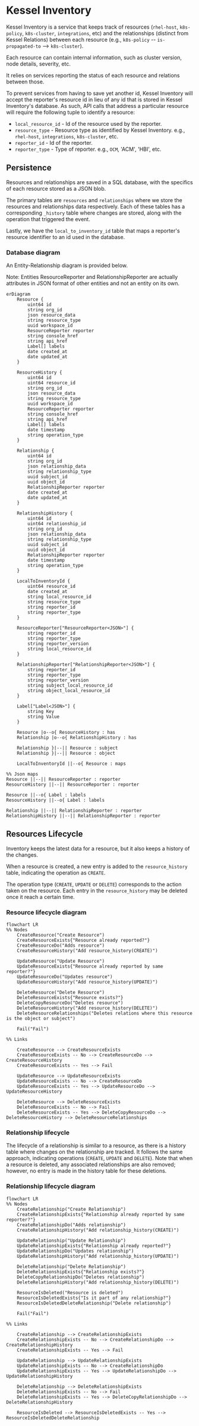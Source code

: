 # Kessel Inventory

Kessel Inventory is a service that keeps track of resources (`rhel-host`, `k8s-policy`, `k8s-cluster`, `integrations`, etc)
and the relationships (distinct from Kessel Relations) between each resource (e.g., `k8s-policy` -- `is-propagated-to` --> `k8s-cluster`).

Each resource can contain internal information, such as cluster version, node details, severity, etc.

It relies on services reporting the status of each resource and relations between those.

To prevent services from having to save yet another id, Kessel Inventory will accept the reporter's resource id in lieu
of any id that is stored in Kessel Inventory's database. As such, API calls that address a particular resource 
will require the following tuple to identify a resource:
- `local_resource_id` - Id of the resource used by the reporter.
- `resource_type` - Resource type as identified by Kessel Inventory. e.g., `rhel-host`, `integrations`, `k8s-cluster`, etc.
- `reporter_id` - Id of the reporter.
- `reporter_type` - Type of reporter. e.g., `OCM`, 'ACM', 'HBI', etc.

## Persistence

Resources and relationships are saved in a SQL database, with the specifics of each resource stored as a JSON blob.

The primary tables are `resources` and `relationships` where we store the resources and relationships data 
respectively. Each of these tables has a corresponding `_history` table where changes are stored, along with the operation that triggered the event. 

Lastly, we have the `local_to_inventory_id` table that maps a reporter's resource identifier to an id used in the database.

### Database diagram

An Entity-Relationship diagram is provided below. 

Note: Entities ResourceReporter and RelationshipReporter are actually attributes in JSON format of other entities and not an entity on its own.

```mermaid
erDiagram
    Resource {
        uint64 id
        string org_id
        json resource_data
        string resource_type
        uuid workspace_id
        ResourceReporter reporter
        string console_href
        string api_href
        Label[] labels
        date created_at
        date updated_at
    }

    ResourceHistory {
        uint64 id
        uint64 resource_id
        string org_id
        json resource_data
        string resource_type
        uuid workspace_id
        ResourceReporter reporter
        string console_href
        string api_href
        Label[] labels
        date timestamp
        string operation_type
    }

    Relationship {
        uint64 id
        string org_id
        json relationship_data
        string relationship_type
        uuid subject_id
        uuid object_id
        RelationshipReporter reporter
        date created_at
        date updated_at
    }

    RelationshipHistory {
        uint64 id
        uint64 relationship_id
        string org_id
        json relationship_data
        string relationship_type
        uuid subject_id
        uuid object_id
        RelationshipReporter reporter
        date timestamp
        string operation_type
    }

    LocalToInventoryId {
        uint64 resource_id
        date created_at
        string local_resource_id
        string resource_type
        string reporter_id
        string reporter_type
    }

    ResourceReporter["ResourceReporter<JSON>"] {
        string reporter_id
        string reporter_type
        string reporter_version
        string local_resource_id
    }

    RelationshipReporter["RelationshipReporter<JSON>"] {
        string reporter_id
        string reporter_type
        string reporter_version
        string subject_local_resource_id
        string object_local_resource_id
    }

    Label["Label<JSON>"] {
        string Key
        string Value
    }

    Resource |o--o{ ResourceHistory : has
    Relationship |o--o{ RelationshipHistory : has

    Relationship }|--|| Resource : subject
    Relationship }|--|| Resource : object

    LocalToInventoryId ||--o{ Resource : maps

%% Json maps
Resource ||--|| ResourceReporter : reporter
ResourceHistory ||--|| ResourceReporter : reporter

Resource ||--o{ Label : labels
ResourceHistory ||--o{ Label : labels

Relationship ||--|| RelationshipReporter : reporter
RelationshipHistory ||--|| RelationshipReporter : reporter
```

## Resources Lifecycle

Inventory keeps the latest data for a resource, but it also keeps a history of the changes.

When a resource is created, a new entry is added to the `resource_history` table, indicating the operation as `CREATE`.

The operation type (`CREATE`, `UPDATE` or `DELETE`) corresponds to the action taken on the resource.
Each entry in the `resource_history` may be deleted once it reach a certain time. 

### Resource lifecycle diagram

```mermaid
flowchart LR
%% Nodes
    CreateResource("Create Resource")
    CreateResourceExists{"Resource already reported?"}
    CreateResourceDo("Adds resource")
    CreateResourceHistory("Add resource_history(CREATE)")

    UpdateResource("Update Resource")
    UpdateResourceExists{"Resource already reported by same reporter?"}
    UpdateResourceDo("Updates resource")
    UpdateResourceHistory("Add resource_history(UPDATE)")

    DeleteResource("Delete Resource")
    DeleteResourceExists{"Resource exists?"}
    DeleteCopyResourceDo("Deletes resource")
    DeleteResourceHistory("Add resource_history(DELETE)")
    DeleteResourceRelationships("Deletes relations where this resource is the object or subject")

    Fail("Fail")

%% Links
    
    CreateResource --> CreateResourceExists
    CreateResourceExists -- No --> CreateResourceDo --> CreateResourceHistory
    CreateResourceExists -- Yes --> Fail

    UpdateResource --> UpdateResourceExists
    UpdateResourceExists -- No --> CreateResourceDo
    UpdateResourceExists -- Yes --> UpdateResourceDo --> UpdateResourceHistory

    DeleteResource --> DeleteResourceExists
    DeleteResourceExists -- No --> Fail
    DeleteResourceExists -- Yes --> DeleteCopyResourceDo --> DeleteResourceHistory --> DeleteResourceRelationships
```

### Relationship lifecycle

The lifecycle of a relationship is similar to a resource, as there is a history table where changes on the relationship are tracked.
It follows the same approach, indicating operations (`CREATE`, `UPDATE` and `DELETE`).
Note that when a resource is deleted, any associated relationships are also removed; however, no entry is made in the history table for these deletions.

### Relationship lifecycle diagram

```mermaid
flowchart LR
%% Nodes
    CreateRelationship("Create Relationship")
    CreateRelationshipExists{"Relationship already reported by same reporter?"}
    CreateRelationshipDo("Adds relationship")
    CreateRelationshipHistory("Add relationship_history(CREATE)")

    UpdateRelationship("Update Relationship")
    UpdateRelationshipExists{"Relationship already reported?"}
    UpdateRelationshipDo("Updates relationship")
    UpdateRelationshipHistory("Add relationship_history(UPDATE)")

    DeleteRelationship("Delete Relationship")
    DeleteRelationshipExists{"Relationship exists?"}
    DeleteCopyRelationshipDo("Deletes relationship")
    DeleteRelationshipHistory("Add relationship_history(DELETE)")

    ResourceIsDeleted("Resource is deleted")
    ResourceIsDeletedExists{"Is it part of any relationship?"}
    ResourceIsDeletedDeleteRelationship("Delete relationship")

    Fail("Fail")

%% Links

    CreateRelationship --> CreateRelationshipExists
    CreateRelationshipExists -- No --> CreateRelationshipDo --> CreateRelationshipHistory
    CreateRelationshipExists -- Yes --> Fail

    UpdateRelationship --> UpdateRelationshipExists
    UpdateRelationshipExists -- No --> CreateRelationshipDo
    UpdateRelationshipExists -- Yes --> UpdateRelationshipDo --> UpdateRelationshipHistory

    DeleteRelationship --> DeleteRelationshipExists
    DeleteRelationshipExists -- No --> Fail
    DeleteRelationshipExists -- Yes --> DeleteCopyRelationshipDo --> DeleteRelationshipHistory

    ResourceIsDeleted --> ResourceIsDeletedExists -- Yes --> ResourceIsDeletedDeleteRelationship
```
